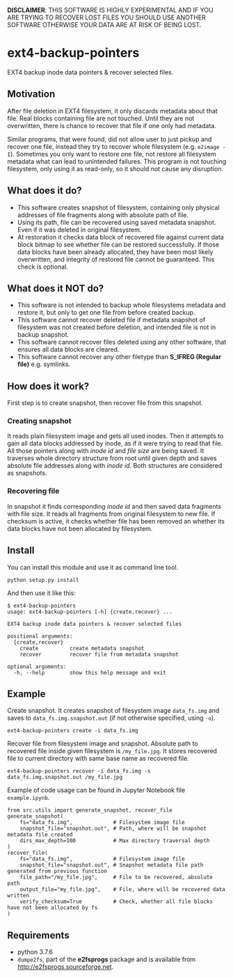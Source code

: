 **DISCLAIMER**: THIS SOFTWARE IS HIGHLY EXPERIMENTAL AND IF YOU ARE TRYING TO RECOVER LOST FILES YOU SHOULD USE ANOTHER SOFTWARE OTHERWISE YOUR DATA ARE AT RISK OF BEING LOST.

# ext4-backup-pointers
EXT4 backup inode data pointers & recover selected files.

## Motivation
After file deletion in EXT4 filesystem, it only discards metadata about that file. Real blocks containing file are not touched. Until they are not overwritten, there is chance to recover that file if one only had metadata.

Similar programs, that were found, did not allow user to just pickup and recover one file, instead they try to recover whole filesystem (e.g. `e2image -I`).
Sometimes you only want to restore one file, not restore all filesystem metadata what can lead to unintended failures. This program is not touching filesystem, only using it as read-only, so it should not cause any disruption.

## What does it do?
* This software creates snapshot of filesystem, containing only physical addresses of file fragments along with absolute path of file.
* Using its path, file can be recovered using saved metadata snapshot. Even if it was deleted in original filesystem.
* At restoration it checks data block of recovered file against current data block bitmap to see whether file can be restored successfully. If those data blocks have been already allocated, they have been most likely overwritten, and integrity of restored file cannot be guaranteed. This check is optional.

## What does it **NOT** do?
* This software is not intended to backup whole filesystems metadata and restore it, but only to get one file from before created backup.
* This software cannot recover deleted file if metadata snapshot of filesystem was not created before deletion, and intended file is not in backup snapshot.
* This software cannot recover files deleted using any other software, that ensures all data blocks are cleared.
* This software cannot recover any other filetype than **S_IFREG (Regular file)** e.g. symlinks.

## How does it work?
First step is to create snapshot, then recover file from this snapshot.

### Creating snapshot
It reads plain filesystem image and gets all used inodes. Then it attempts to gain all data blocks addressed by inode, as if it were trying to read that file. All those pointers along with *inode id* and *file size* are being saved. It traverses whole directory structure from root until given depth and saves absolute file addresses along with *inode id*. Both structures are considered as snapshots.

### Recovering file
In snapshot it finds corresponding *inode id* and then saved data fragments with file size. It reads all fragments from original filesystem to new file. If checksum is active, it checks whether file has been removed an whether its data blocks have not been allocated by filesystem.

## Install
You can install this module and use it as command line tool.
```
python setup.py install
```

And then use it like this:
```
$ ext4-backup-pointers
usage: ext4-backup-pointers [-h] {create,recover} ...

EXT4 backup inode data pointers & recover selected files

positional arguments:
  {create,recover}
    create          create metadata snapshot
    recover         recover file from metadata snapshot

optional arguments:
  -h, --help        show this help message and exit
```

## Example
Create snapshot. It creates snapshot of filesystem image `data_fs.img` and saves to `data_fs.img.snapshot.out` (if not otherwise specified, using `-o`).

```
ext4-backup-pointers create -i data_fs.img
```

Recover file from filesystem image and snapshot. Absolute path to recovered file inside given filesystem is `/my_file.jpg`. It stores recovered file to current directory with same base name as recovered file.
```
ext4-backup-pointers recover -i data_fs.img -s data_fs.img.snapshot.out /my_file.jpg
```

Example of code usage can be found in Jupyter Notebook file `example.ipynb`.
```
from src.utils import generate_snapshot, recover_file
generate_snapshot(
	fs="data_fs.img",             # Filesystem image file
	snapshot_file="snapshot.out", # Path, where will be snapshot metadata file created
	dirs_max_depth=100            # Max directory traversal depth
)
recover_file(
	fs="data_fs.img",             # Filesystem image file
	snapshot_file="snapshot.out", # Snapshot metadata file path generated from previous function
	file_path="/my_file.jpg",     # File to be recovered, absolute path
	output_file="my_file.jpg",    # File, where will be recovered data written
	verify_checksum=True          # Check, whether all file blocks have not been allocated by fs
)
```

## Requirements

* python 3.7.6
* `dumpe2fs`, part of the **e2fsprogs** package and is available from http://e2fsprogs.sourceforge.net.
